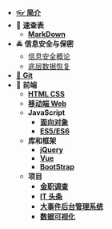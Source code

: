 - [👓 **简介**](./README.md)
- 📝 **速查表**
  - [**MarkDown**](./速查表/MarkDown/MarkDown.md)
- 🚔 **信息安全与保密**
  - [信息安全概论](./信息安全与保密/信息安全概论.md)
  - [底层数据恢复](./信息安全与保密/底层数据恢复.md)
- [🤖 **Git**](./Git/git.md)
- 🚀 **前端**
  - [**HTML CSS**](./前端/html%20css/HtmlCss.md)
  - [**移动端 Web**](./前端/html%20css/移动web.md)
  - **JavaScript**
    - [**面向对象**](./前端/JavaScript/JavaScript.md)
    - [**ES5/ES6**](./前端/JavaScript/ES5_6.md)
  - **库和框架**
    - [**jQuery**](./前端/库和框架/jQuery/jQuery.md)
    - [**Vue**](./前端/库和框架/Vue/vue.md)
    - [**BootStrap**](./前端/库和框架/bootStrap/BootStrap.md)
  - **项目**
    - [**金职调查**](./前端/Project/金职调查/README.md)
    - [**IT 头条**](./前端/Project/IT头条/README.md)
    - [**大事件后台管理系统**](./前端/Project/大事件后台管理系统/README.md)
    - [**数据可视化**](./前端/Project/数据可视化/README.md)
